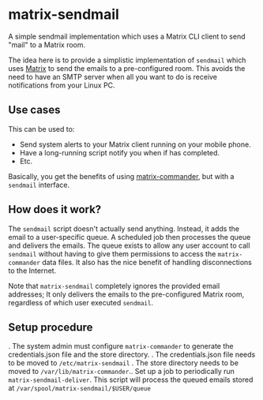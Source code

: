 # matrix-sendmail
A simple sendmail implementation which uses a Matrix CLI client to send "mail" to a Matrix room.

The idea here is to provide a simplistic implementation of `sendmail` which uses [Matrix](https://matrix.org/) to send the emails to a pre-configured room. This avoids the need to have an SMTP server when all you want to do is receive notifications from your Linux PC.

## Use cases
This can be used to:

* Send system alerts to your Matrix client running on your mobile phone.
* Have a long-running script notify you when if has completed.
* Etc.

Basically, you get the benefits of using [matrix-commander](https://github.com/8go/matrix-commander/), but with a `sendmail` interface.

## How does it work?
The `sendmail` script doesn't actually send anything. Instead, it adds the email to a user-specific queue. A scheduled job then processes the queue and delivers the emails. The queue exists to allow any user account to call `sendmail` without having to give them permissions to access the `matrix-commander` data files. It also has the nice benefit of handling disconnections to the Internet.

Note that `matrix-sendmail` completely ignores the provided email addresses; It only delivers the emails to the pre-configured Matrix room, regardless of which user executed `sendmail`.

## Setup procedure
. The system admin must configure `matrix-commander` to generate the credentials.json file and the store directory. 
. The credentials.json file needs to be moved to `/etc/matrix-sendmail`
. The store directory needs to be moved to `/var/lib/matrix-commander`.. Set up a job to periodically run `matrix-sendmail-deliver`. This script will process the queued emails stored at `/var/spool/matrix-sendmail/$USER/queue`

